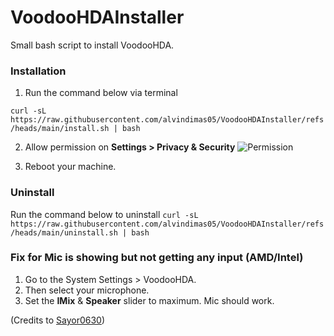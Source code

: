 # VoodooHDAInstaller
Small bash script to install VoodooHDA.

### Installation
1. Run the command below via terminal

```curl -sL https://raw.githubusercontent.com/alvindimas05/VoodooHDAInstaller/refs/heads/main/install.sh | bash```

2. Allow permission on <b>Settings > Privacy & Security</b>
![Permission](permission.png)

3. Reboot your machine.

### Uninstall
Run the command below to uninstall
```curl -sL https://raw.githubusercontent.com/alvindimas05/VoodooHDAInstaller/refs/heads/main/uninstall.sh | bash```

### Fix for Mic is showing but not getting any input (AMD/Intel)

1. Go to the System Settings > VoodooHDA.
2. Then select your microphone.
3. Set the **IMix** & **Speaker** slider to maximum.
Mic should work.

(Credits to [Sayor0630](https://github.com/Sayor0630))